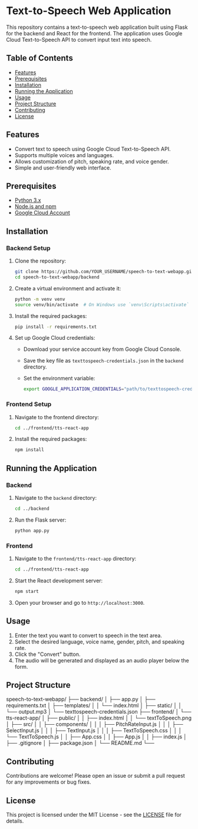 # Text-to-Speech Web Application

This repository contains a text-to-speech web application built using Flask for the backend and React for the frontend. The application uses Google Cloud Text-to-Speech API to convert input text into speech.

## Table of Contents

- [Features](#features)
- [Prerequisites](#prerequisites)
- [Installation](#installation)
- [Running the Application](#running-the-application)
- [Usage](#usage)
- [Project Structure](#project-structure)
- [Contributing](#contributing)
- [License](#license)

## Features

- Convert text to speech using Google Cloud Text-to-Speech API.
- Supports multiple voices and languages.
- Allows customization of pitch, speaking rate, and voice gender.
- Simple and user-friendly web interface.

## Prerequisites

- [Python 3.x](https://www.python.org/downloads/)
- [Node.js and npm](https://nodejs.org/)
- [Google Cloud Account](https://cloud.google.com/)

## Installation

### Backend Setup

1. Clone the repository:

   ```bash
   git clone https://github.com/YOUR_USERNAME/speech-to-text-webapp.git
   cd speech-to-text-webapp/backend
   ```

2. Create a virtual environment and activate it:

   ```bash
   python -m venv venv
   source venv/bin/activate  # On Windows use `venv\Scripts\activate`
   ```

3. Install the required packages:

   ```bash
   pip install -r requirements.txt
   ```

4. Set up Google Cloud credentials:

   - Download your service account key from Google Cloud Console.
   - Save the key file as `texttospeech-credentials.json` in the `backend` directory.
   - Set the environment variable:

     ```bash
     export GOOGLE_APPLICATION_CREDENTIALS="path/to/texttospeech-credentials.json"
     ```

### Frontend Setup

1. Navigate to the frontend directory:

   ```bash
   cd ../frontend/tts-react-app
   ```

2. Install the required packages:

   ```bash
   npm install
   ```

## Running the Application

### Backend

1. Navigate to the `backend` directory:

   ```bash
   cd ../backend
   ```

2. Run the Flask server:

   ```bash
   python app.py
   ```

### Frontend

1. Navigate to the `frontend/tts-react-app` directory:

   ```bash
   cd ../frontend/tts-react-app
   ```

2. Start the React development server:

   ```bash
   npm start
   ```

3. Open your browser and go to `http://localhost:3000`.

## Usage

1. Enter the text you want to convert to speech in the text area.
2. Select the desired language, voice name, gender, pitch, and speaking rate.
3. Click the "Convert" button.
4. The audio will be generated and displayed as an audio player below the form.

## Project Structure

speech-to-text-webapp/
├── backend/
│ ├── app.py
│ ├── requirements.txt
│ ├── templates/
│ │ └── index.html
│ ├── static/
│ │ └── output.mp3
│ └── texttospeech-credentials.json
├── frontend/
│ └── tts-react-app/
│ ├── public/
│ │ ├── index.html
│ │ └── textToSpeech.png
│ ├── src/
│ │ ├── components/
│ │ │ ├── PitchRateInput.js
│ │ │ ├── SelectInput.js
│ │ │ ├── TextInput.js
│ │ │ ├── TextToSpeech.css
│ │ │ └── TextToSpeech.js
│ │ ├── App.css
│ │ ├── App.js
│ │ ├── index.js
│ ├── .gitignore
│ ├── package.json
│ └── README.md
└──

## Contributing

Contributions are welcome! Please open an issue or submit a pull request for any improvements or bug fixes.

## License

This project is licensed under the MIT License - see the [LICENSE](LICENSE.txt) file for details.
